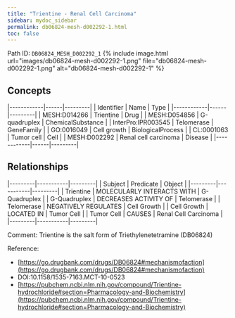 ```yaml
---
title: "Trientine - Renal Cell Carcinoma"
sidebar: mydoc_sidebar
permalink: db06824-mesh-d002292-1.html
toc: false 
---
```



Path ID: `DB06824_MESH_D002292_1`
{% include image.html url="images/db06824-mesh-d002292-1.png" file="db06824-mesh-d002292-1.png" alt="db06824-mesh-d002292-1" %}

## Concepts

|------------|------|---------|
| Identifier | Name | Type    |
|------------|------|---------|
| MESH:D014266 | Trientine | Drug |
| MESH:D054856 | G-quadruplex | ChemicalSubstance |
| InterPro:IPR003545 | Telomerase | GeneFamily |
| GO:0016049 | Cell growth | BiologicalProcess |
| CL:0001063 | Tumor cell | Cell |
| MESH:D002292 | Renal cell carcinoma | Disease |
|------------|------|---------|

## Relationships

|---------|-----------|---------|
| Subject | Predicate | Object  |
|---------|-----------|---------|
| Trientine | MOLECULARLY INTERACTS WITH | G-Quadruplex |
| G-Quadruplex | DECREASES ACTIVITY OF | Telomerase |
| Telomerase | NEGATIVELY REGULATES | Cell Growth |
| Cell Growth | LOCATED IN | Tumor Cell |
| Tumor Cell | CAUSES | Renal Cell Carcinoma |
|---------|-----------|---------|

Comment: Trientine is the salt form of Triethylenetetramine (DB06824)

Reference: 
  - [https://go.drugbank.com/drugs/DB06824#mechanismofaction](https://go.drugbank.com/drugs/DB06824#mechanismofaction)
  - DOI:10.1158/1535-7163.MCT-10-0523
  - [https://pubchem.ncbi.nlm.nih.gov/compound/Trientine-hydrochloride#section=Pharmacology-and-Biochemistry](https://pubchem.ncbi.nlm.nih.gov/compound/Trientine-hydrochloride#section=Pharmacology-and-Biochemistry)
